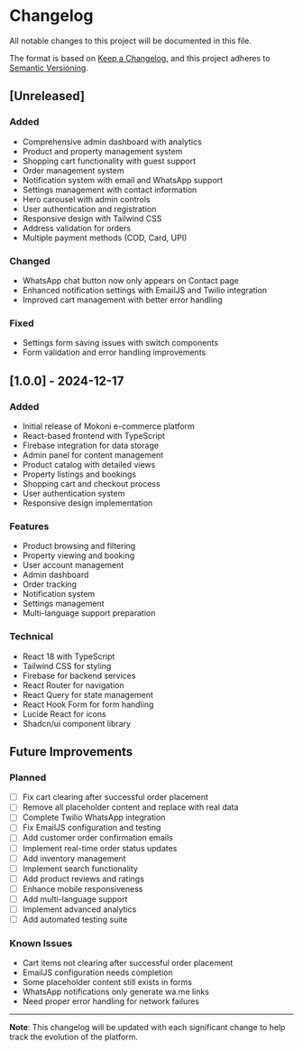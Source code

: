 
# Changelog

All notable changes to this project will be documented in this file.

The format is based on [Keep a Changelog](https://keepachangelog.com/en/1.0.0/),
and this project adheres to [Semantic Versioning](https://semver.org/spec/v2.0.0.html).

## [Unreleased]

### Added
- Comprehensive admin dashboard with analytics
- Product and property management system
- Shopping cart functionality with guest support
- Order management system
- Notification system with email and WhatsApp support
- Settings management with contact information
- Hero carousel with admin controls
- User authentication and registration
- Responsive design with Tailwind CSS
- Address validation for orders
- Multiple payment methods (COD, Card, UPI)

### Changed
- WhatsApp chat button now only appears on Contact page
- Enhanced notification settings with EmailJS and Twilio integration
- Improved cart management with better error handling

### Fixed
- Settings form saving issues with switch components
- Form validation and error handling improvements

## [1.0.0] - 2024-12-17

### Added
- Initial release of Mokoni e-commerce platform
- React-based frontend with TypeScript
- Firebase integration for data storage
- Admin panel for content management
- Product catalog with detailed views
- Property listings and bookings
- Shopping cart and checkout process
- User authentication system
- Responsive design implementation

### Features
- Product browsing and filtering
- Property viewing and booking
- User account management
- Admin dashboard
- Order tracking
- Notification system
- Settings management
- Multi-language support preparation

### Technical
- React 18 with TypeScript
- Tailwind CSS for styling
- Firebase for backend services
- React Router for navigation
- React Query for state management
- React Hook Form for form handling
- Lucide React for icons
- Shadcn/ui component library

## Future Improvements

### Planned
- [ ] Fix cart clearing after successful order placement
- [ ] Remove all placeholder content and replace with real data
- [ ] Complete Twilio WhatsApp integration
- [ ] Fix EmailJS configuration and testing
- [ ] Add customer order confirmation emails
- [ ] Implement real-time order status updates
- [ ] Add inventory management
- [ ] Implement search functionality
- [ ] Add product reviews and ratings
- [ ] Enhance mobile responsiveness
- [ ] Add multi-language support
- [ ] Implement advanced analytics
- [ ] Add automated testing suite

### Known Issues
- Cart items not clearing after successful order placement
- EmailJS configuration needs completion
- Some placeholder content still exists in forms
- WhatsApp notifications only generate wa.me links
- Need proper error handling for network failures

---

**Note**: This changelog will be updated with each significant change to help track the evolution of the platform.
